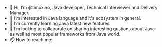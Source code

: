 - 👋 Hi, I’m @timoxino, Java developer, Technical Interviewer and Delivery Manager.
- 👀 I’m interested in Java language and it's ecosystem in general.
- 🌱 I’m currently learning Java latest new features.
- 💞️ I’m looking to collaborate on sharing interesting qustions about Java as well as most popular frameworks from Java world.
- 📫 How to reach me: 
